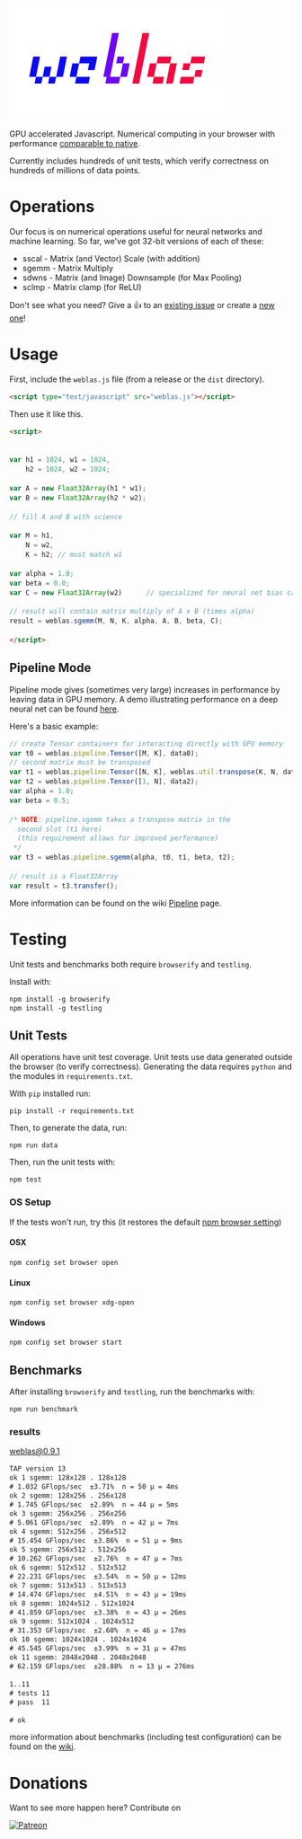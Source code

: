 ![logo](weblas.png)

GPU accelerated Javascript. Numerical computing in your browser with performance [comparable to native](https://github.com/waylonflinn/weblas/wiki).

Currently includes hundreds of unit tests, which verify correctness on hundreds of millions
of data points.

# Operations
Our focus is on numerical operations useful for neural networks and machine learning.
So far, we've got 32-bit versions of each of these:

* sscal - Matrix (and Vector) Scale (with addition)
* sgemm - Matrix Multiply
* sdwns - Matrix (and Image) Downsample (for Max Pooling)
* sclmp - Matrix clamp (for ReLU)

Don't see what you need? Give a :+1: to an [existing issue](https://github.com/waylonflinn/weblas/issues?q=is%3Aissue+is%3Aopen+label%3Aoperation) or create a [new one](https://github.com/waylonflinn/weblas/issues)!

# Usage

First, include the `weblas.js` file (from a release or the `dist` directory).

```html
<script type="text/javascript" src="weblas.js"></script>
```

Then use it like this.

```html
<script>


var h1 = 1024, w1 = 1024,
    h2 = 1024, w2 = 1024;

var A = new Float32Array(h1 * w1);
var B = new Float32Array(h2 * w2);

// fill A and B with science

var M = h1,
	N = w2,
	K = h2; // must match w1

var alpha = 1.0;
var beta = 0.0;
var C = new Float32Array(w2)      // specialized for neural net bias calculation

// result will contain matrix multiply of A x B (times alpha)
result = weblas.sgemm(M, N, K, alpha, A, B, beta, C);

</script>
```

## Pipeline Mode
Pipeline mode gives (sometimes very large) increases in performance by leaving
data in GPU memory. A demo illustrating performance on a deep neural net can be
found [here](http://waylonflinn.github.io/DeepBeliefSDK/).

Here's a basic example:
```javascript
// create Tensor containers for interacting directly with GPU memory
var t0 = weblas.pipeline.Tensor([M, K], data0);
// second matrix must be transposed
var t1 = weblas.pipeline.Tensor([N, K], weblas.util.transpose(K, N, data1));
var t2 = weblas.pipeline.Tensor([1, N], data2);
var alpha = 1.0;
var beta = 0.5;

/* NOTE: pipeline.sgemm takes a transpose matrix in the
  second slot (t1 here)
  (this requirement allows for improved performance)
 */
var t3 = weblas.pipeline.sgemm(alpha, t0, t1, beta, t2);

// result is a Float32Array
var result = t3.transfer();
```

More information can be found on the wiki [Pipeline](https://github.com/waylonflinn/weblas/wiki/Pipeline)
page.

# Testing
Unit tests and benchmarks both require `browserify` and `testling`.

Install with:

```
npm install -g browserify
npm install -g testling
```


## Unit Tests
All operations have unit test coverage. Unit tests use data generated outside
the browser (to verify correctness). Generating the data requires `python` and
the modules in `requirements.txt`.

With `pip` installed run:

```
pip install -r requirements.txt
```

Then, to generate the data, run:

```
npm run data
```

Then, run the unit tests with:
```
npm test
```

### OS Setup
If the tests won't run, try this (it restores the default [npm browser setting](https://docs.npmjs.com/misc/config#browser))

#### OSX
```
npm config set browser open
```
#### Linux
```
npm config set browser xdg-open
```
#### Windows
```
npm config set browser start
```


## Benchmarks
After installing `browserify` and `testling`, run the benchmarks with:
```
npm run benchmark
```

### results
weblas@0.9.1

```
TAP version 13
ok 1 sgemm: 128x128 . 128x128
# 1.032 GFlops/sec  ±3.71%  n = 50 µ = 4ms
ok 2 sgemm: 128x256 . 256x128
# 1.745 GFlops/sec  ±2.89%  n = 44 µ = 5ms
ok 3 sgemm: 256x256 . 256x256
# 5.061 GFlops/sec  ±2.89%  n = 42 µ = 7ms
ok 4 sgemm: 512x256 . 256x512
# 15.454 GFlops/sec  ±3.86%  n = 51 µ = 9ms
ok 5 sgemm: 256x512 . 512x256
# 10.262 GFlops/sec  ±2.76%  n = 47 µ = 7ms
ok 6 sgemm: 512x512 . 512x512
# 22.231 GFlops/sec  ±3.54%  n = 50 µ = 12ms
ok 7 sgemm: 513x513 . 513x513
# 14.474 GFlops/sec  ±4.51%  n = 43 µ = 19ms
ok 8 sgemm: 1024x512 . 512x1024
# 41.859 GFlops/sec  ±3.38%  n = 43 µ = 26ms
ok 9 sgemm: 512x1024 . 1024x512
# 31.353 GFlops/sec  ±2.60%  n = 46 µ = 17ms
ok 10 sgemm: 1024x1024 . 1024x1024
# 45.545 GFlops/sec  ±3.99%  n = 31 µ = 47ms
ok 11 sgemm: 2048x2048 . 2048x2048
# 62.159 GFlops/sec  ±28.88%  n = 13 µ = 276ms

1..11
# tests 11
# pass  11

# ok
```

more information about benchmarks (including test configuration) can be found on the [wiki](https://github.com/waylonflinn/weblas/wiki).


# Donations

Want to see more happen here?
Contribute on

[![Patreon](https://s3.amazonaws.com/patreon_public_assets/toolbox/patreon.png)](https://patreon.com/waylonflinn)
